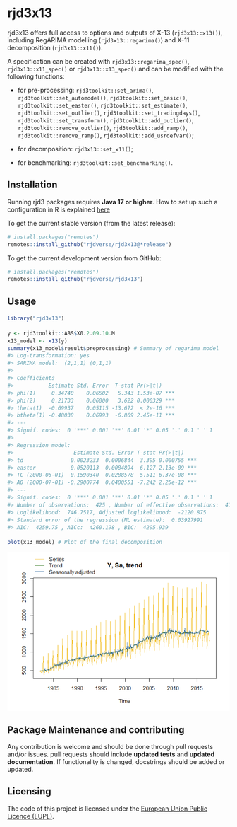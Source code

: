 
<!-- README.md is generated from README.Rmd. Please edit that file -->

# rjd3x13

rjd3x13 offers full access to options and outputs of X-13
(`rjd3x13::x13()`), including RegARIMA modelling (`rjd3x13::regarima()`)
and X-11 decomposition (`rjd3x13::x11()`).

A specification can be created with `rjd3x13::regarima_spec()`,
`rjd3x13::x11_spec()` or `rjd3x13::x13_spec()` and can be modified with
the following functions:

- for pre-processing: `rjd3toolkit::set_arima()`,
  `rjd3toolkit::set_automodel()`, `rjd3toolkit::set_basic()`,
  `rjd3toolkit::set_easter()`, `rjd3toolkit::set_estimate()`,
  `rjd3toolkit::set_outlier()`, `rjd3toolkit::set_tradingdays()`,
  `rjd3toolkit::set_transform()`, `rjd3toolkit::add_outlier()`,
  `rjd3toolkit::remove_outlier()`, `rjd3toolkit::add_ramp()`,
  `rjd3toolkit::remove_ramp()`, `rjd3toolkit::add_usrdefvar()`;

- for decomposition: `rjd3x13::set_x11()`;

- for benchmarking: `rjd3toolkit::set_benchmarking()`.

## Installation

Running rjd3 packages requires **Java 17 or higher**. How to set up such
a configuration in R is explained
[here](https://jdemetra-new-documentation.netlify.app/#Rconfig)

To get the current stable version (from the latest release):

``` r
# install.packages("remotes")
remotes::install_github("rjdverse/rjd3x13@*release")
```

To get the current development version from GitHub:

``` r
# install.packages("remotes")
remotes::install_github("rjdverse/rjd3x13")
```

## Usage

``` r
library("rjd3x13")

y <- rjd3toolkit::ABS$X0.2.09.10.M
x13_model <- x13(y) 
summary(x13_model$result$preprocessing) # Summary of regarima model
#> Log-transformation: yes 
#> SARIMA model:  (2,1,1) (0,1,1)
#> 
#> Coefficients
#>           Estimate Std. Error  T-stat Pr(>|t|)    
#> phi(1)     0.34740    0.06502   5.343 1.53e-07 ***
#> phi(2)     0.21733    0.06000   3.622 0.000329 ***
#> theta(1)  -0.69937    0.05115 -13.672  < 2e-16 ***
#> btheta(1) -0.48038    0.06993  -6.869 2.45e-11 ***
#> ---
#> Signif. codes:  0 '***' 0.001 '**' 0.01 '*' 0.05 '.' 0.1 ' ' 1
#> 
#> Regression model:
#>                   Estimate Std. Error T-stat Pr(>|t|)    
#> td               0.0023233  0.0006844  3.395 0.000755 ***
#> easter           0.0520113  0.0084894  6.127 2.13e-09 ***
#> TC (2000-06-01)  0.1590340  0.0288578  5.511 6.37e-08 ***
#> AO (2000-07-01) -0.2900774  0.0400551 -7.242 2.25e-12 ***
#> ---
#> Signif. codes:  0 '***' 0.001 '**' 0.01 '*' 0.05 '.' 0.1 ' ' 1
#> Number of observations:  425 , Number of effective observations:  412 , Number of parameters:  9 
#> Loglikelihood:  746.7517, Adjusted loglikelihood:  -2120.875
#> Standard error of the regression (ML estimate):  0.03927991 
#> AIC:  4259.75 , AICc:  4260.198 , BIC:  4295.939

plot(x13_model) # Plot of the final decomposition
```

<img src="man/figures/README-x-13-final-1.png" style="display: block; margin: auto;" />

## Package Maintenance and contributing

Any contribution is welcome and should be done through pull requests
and/or issues. pull requests should include **updated tests** and
**updated documentation**. If functionality is changed, docstrings
should be added or updated.

## Licensing

The code of this project is licensed under the [European Union Public
Licence (EUPL)](https://joinup.ec.europa.eu/page/eupl-text-11-12).
